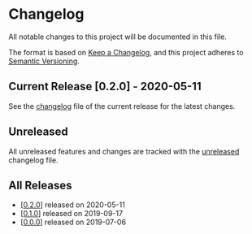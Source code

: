 # Changelog

All notable changes to this project will be documented in this file.

The format is based on [Keep a Changelog](https://keepachangelog.com/en/1.0.0/),
and this project adheres to [Semantic Versioning](https://semver.org/spec/v2.0.0.html).

## Current Release [0.2.0] - 2020-05-11

See the [changelog](.changelog/CHANGELOG-0.2.0.md) file of the current release for the latest changes.

## Unreleased

All unreleased features and changes are tracked with the [unreleased](.changelog/UNRELEASED.md) changelog file.

## All Releases

- [[0.2.0](.changelog/CHANGELOG-0.2.0.md)] released on 2020-05-11
- [[0.1.0](.changelog/CHANGELOG-0.1.0.md)] released on 2019-09-17
- [[0.0.0](.changelog/CHANGELOG-0.0.0.md)] released on 2019-07-06
